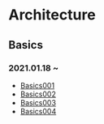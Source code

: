 # Architecture
## Basics
### 2021.01.18 ~ 
* [Basics001](https://github.com/injuk/TIL/blob/master/Architecture/Basics/Basics001.md)
* [Basics002](https://github.com/injuk/TIL/blob/master/Architecture/Basics/Basics002.md)
* [Basics003](https://github.com/injuk/TIL/blob/master/Architecture/Basics/Basics003.md)
* [Basics004](https://github.com/injuk/TIL/blob/master/Architecture/Basics/Basics004.md)